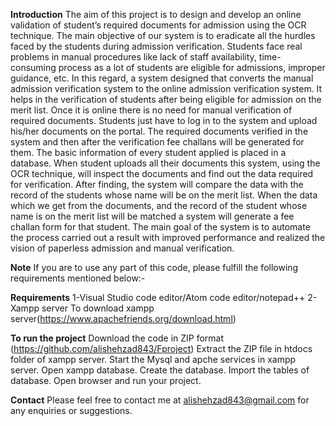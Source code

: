 **Introduction**
The aim of this project is to design and develop an online validation of student’s required documents for admission using the OCR technique. The main objective of our system is to eradicate all the hurdles faced by the students during admission verification. Students face real problems in manual procedures like lack of staff availability, time-consuming process as a lot of students are eligible for admissions, improper guidance, etc. In this regard, a system designed that converts the manual admission verification system to the online admission verification system. It helps in the verification of students after being eligible for admission on the merit list. Once it is online there is no need for manual verification of required documents. Students just have to log in to the system and upload his/her documents on the portal. The required documents verified in the system and then after the verification fee challans will be generated for them. The basic information of every student applied is placed in a database. When student uploads all their documents this system, using the OCR technique, will inspect the documents and find out the data required for verification. After finding, the system will compare the data with the record of the students whose name will be on the merit list. When the data which we get from the documents, and the record of the student whose name is on the merit list will be matched a system will generate a fee challan form for that student.
The main goal of the system is to automate the process carried out a result with improved performance and realized the vision of paperless admission and manual verification.

**Note**
If you are to use any part of this code, please fulfill the following requirements mentioned below:- 

**Requirements**
1-Visual Studio code editor/Atom code editor/notepad++
2-Xampp server
To download xampp server(https://www.apachefriends.org/download.html)

**To run the project**
Download the code in ZIP format (https://github.com/alishehzad843/Fproject)
Extract the ZIP file in htdocs folder of xampp server.
Start the Mysql and apche services in xampp server.
Open xampp database.
Create the database.
Import the tables of database.
Open browser and run your project.

**Contact**
Please feel free to contact me at <alishehzad843@gmail.com> for any enquiries or suggestions.


